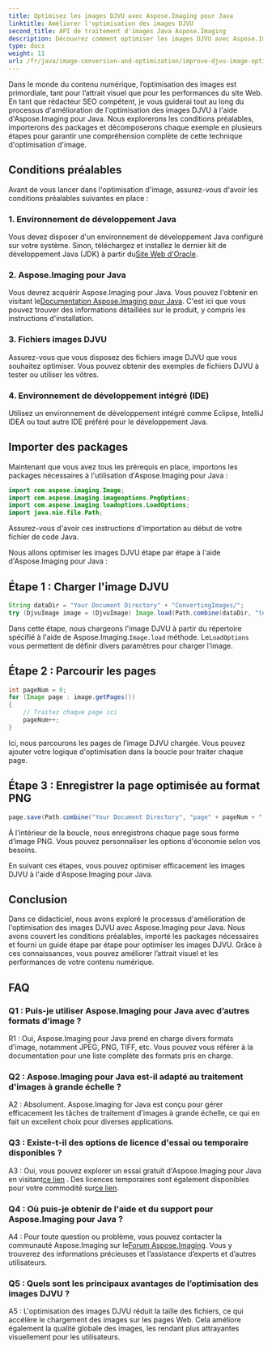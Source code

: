 ```yaml
---
title: Optimisez les images DJVU avec Aspose.Imaging pour Java
linktitle: Améliorer l'optimisation des images DJVU
second_title: API de traitement d'images Java Aspose.Imaging
description: Découvrez comment optimiser les images DJVU avec Aspose.Imaging pour Java. Améliorez l’attrait visuel et les performances sans effort.
type: docs
weight: 11
url: /fr/java/image-conversion-and-optimization/improve-djvu-image-optimization/
---
```

Dans le monde du contenu numérique, l’optimisation des images est primordiale, tant pour l’attrait visuel que pour les performances du site Web. En tant que rédacteur SEO compétent, je vous guiderai tout au long du processus d'amélioration de l'optimisation des images DJVU à l'aide d'Aspose.Imaging pour Java. Nous explorerons les conditions préalables, importerons des packages et décomposerons chaque exemple en plusieurs étapes pour garantir une compréhension complète de cette technique d'optimisation d'image.

## Conditions préalables

Avant de vous lancer dans l'optimisation d'image, assurez-vous d'avoir les conditions préalables suivantes en place :

### 1. Environnement de développement Java

 Vous devez disposer d'un environnement de développement Java configuré sur votre système. Sinon, téléchargez et installez le dernier kit de développement Java (JDK) à partir du[Site Web d'Oracle](https://www.oracle.com/java/technologies/javase-downloads).

### 2. Aspose.Imaging pour Java

 Vous devrez acquérir Aspose.Imaging pour Java. Vous pouvez l'obtenir en visitant le[Documentation Aspose.Imaging pour Java](https://reference.aspose.com/imaging/java/). C'est ici que vous pouvez trouver des informations détaillées sur le produit, y compris les instructions d'installation.

### 3. Fichiers images DJVU

Assurez-vous que vous disposez des fichiers image DJVU que vous souhaitez optimiser. Vous pouvez obtenir des exemples de fichiers DJVU à tester ou utiliser les vôtres.

### 4. Environnement de développement intégré (IDE)

Utilisez un environnement de développement intégré comme Eclipse, IntelliJ IDEA ou tout autre IDE préféré pour le développement Java.

## Importer des packages

Maintenant que vous avez tous les prérequis en place, importons les packages nécessaires à l'utilisation d'Aspose.Imaging pour Java :

```java
import com.aspose.imaging.Image;
import com.aspose.imaging.imageoptions.PngOptions;
import com.aspose.imaging.loadoptions.LoadOptions;
import java.nio.file.Path;
```

Assurez-vous d'avoir ces instructions d'importation au début de votre fichier de code Java.

Nous allons optimiser les images DJVU étape par étape à l'aide d'Aspose.Imaging pour Java :

## Étape 1 : Charger l'image DJVU

```java
String dataDir = "Your Document Directory" + "ConvertingImages/";
try (DjvuImage image = (DjvuImage) Image.load(Path.combine(dataDir, "test.djvu"), new LoadOptions() {{ setBufferSizeHint(50); }}))
```

 Dans cette étape, nous chargeons l'image DJVU à partir du répertoire spécifié à l'aide de Aspose.Imaging.`Image.load` méthode. Le`LoadOptions` vous permettent de définir divers paramètres pour charger l’image.

## Étape 2 : Parcourir les pages

```java
int pageNum = 0;
for (Image page : image.getPages())
{
    // Traitez chaque page ici
    pageNum++;
}
```

Ici, nous parcourons les pages de l’image DJVU chargée. Vous pouvez ajouter votre logique d'optimisation dans la boucle pour traiter chaque page.

## Étape 3 : Enregistrer la page optimisée au format PNG

```java
page.save(Path.combine("Your Document Directory", "page" + pageNum + ".png"), new PngOptions());
```

À l’intérieur de la boucle, nous enregistrons chaque page sous forme d’image PNG. Vous pouvez personnaliser les options d'économie selon vos besoins.

En suivant ces étapes, vous pouvez optimiser efficacement les images DJVU à l'aide d'Aspose.Imaging pour Java.

## Conclusion

Dans ce didacticiel, nous avons exploré le processus d'amélioration de l'optimisation des images DJVU avec Aspose.Imaging pour Java. Nous avons couvert les conditions préalables, importé les packages nécessaires et fourni un guide étape par étape pour optimiser les images DJVU. Grâce à ces connaissances, vous pouvez améliorer l’attrait visuel et les performances de votre contenu numérique.

## FAQ

### Q1 : Puis-je utiliser Aspose.Imaging pour Java avec d’autres formats d’image ?

R1 : Oui, Aspose.Imaging pour Java prend en charge divers formats d'image, notamment JPEG, PNG, TIFF, etc. Vous pouvez vous référer à la documentation pour une liste complète des formats pris en charge.

### Q2 : Aspose.Imaging pour Java est-il adapté au traitement d'images à grande échelle ?

A2 : Absolument. Aspose.Imaging for Java est conçu pour gérer efficacement les tâches de traitement d'images à grande échelle, ce qui en fait un excellent choix pour diverses applications.

### Q3 : Existe-t-il des options de licence d'essai ou temporaire disponibles ?

 A3 : Oui, vous pouvez explorer un essai gratuit d'Aspose.Imaging pour Java en visitant[ce lien](https://releases.aspose.com/) . Des licences temporaires sont également disponibles pour votre commodité sur[ce lien](https://purchase.aspose.com/temporary-license/).

### Q4 : Où puis-je obtenir de l'aide et du support pour Aspose.Imaging pour Java ?

 A4 : Pour toute question ou problème, vous pouvez contacter la communauté Aspose.Imaging sur le[Forum Aspose.Imaging](https://forum.aspose.com/). Vous y trouverez des informations précieuses et l’assistance d’experts et d’autres utilisateurs.

### Q5 : Quels sont les principaux avantages de l’optimisation des images DJVU ?

A5 : L'optimisation des images DJVU réduit la taille des fichiers, ce qui accélère le chargement des images sur les pages Web. Cela améliore également la qualité globale des images, les rendant plus attrayantes visuellement pour les utilisateurs.